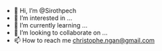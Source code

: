 - 👋 Hi, I’m @Sirothpech
- 👀 I’m interested in ...
- 🌱 I’m currently learning ...
- 💞️ I’m looking to collaborate on ...
- 📫 How to reach me christophe.ngan@gmail.com

<!---
Sirothpech/Sirothpech is a ✨ special ✨ repository because its `README.md` (this file) appears on your GitHub profile.
You can click the Preview link to take a look at your changes.
--->
